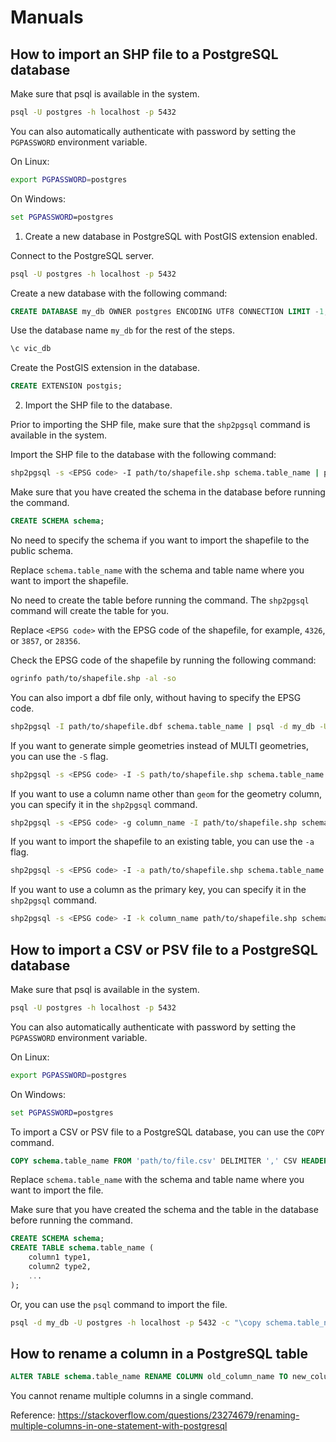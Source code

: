 # Manuals

## How to import an SHP file to a PostgreSQL database

Make sure that psql is available in the system.

```bash
psql -U postgres -h localhost -p 5432
```

You can also automatically authenticate with password by setting the `PGPASSWORD` environment variable.


On Linux:
```bash
export PGPASSWORD=postgres
```

On Windows:
```bat
set PGPASSWORD=postgres
```

1. Create a new database in PostgreSQL with PostGIS extension enabled.

Connect to the PostgreSQL server.

```bash
psql -U postgres -h localhost -p 5432
```

Create a new database with the following command:

```sql
CREATE DATABASE my_db OWNER postgres ENCODING UTF8 CONNECTION LIMIT -1;
```

Use the database name `my_db` for the rest of the steps.
```sql
\c vic_db
```

Create the PostGIS extension in the database.

```sql
CREATE EXTENSION postgis;
```

2. Import the SHP file to the database.

Prior to importing the SHP file, make sure that the `shp2pgsql` command is available in the system.

Import the SHP file to the database with the following command:

```bash
shp2pgsql -s <EPSG code> -I path/to/shapefile.shp schema.table_name | psql -d my_db -U postgres -h localhost -p 5432
```

Make sure that you have created the schema in the database before running the command.
```sql
CREATE SCHEMA schema;
```

No need to specify the schema if you want to import the shapefile to the public schema.

Replace `schema.table_name` with the schema and table name where you want to import the shapefile.

No need to create the table before running the command. The `shp2pgsql` command will create the table for you.

Replace `<EPSG code>` with the EPSG code of the shapefile, for example, `4326`, or `3857`, or `28356`.

Check the EPSG code of the shapefile by running the following command:

```bash
ogrinfo path/to/shapefile.shp -al -so
```

You can also import a dbf file only, without having to specify the EPSG code.

```bash
shp2pgsql -I path/to/shapefile.dbf schema.table_name | psql -d my_db -U postgres -h localhost -p 5432
```

If you want to generate simple geometries instead of MULTI geometries, you can use the `-S` flag.

```bash
shp2pgsql -s <EPSG code> -I -S path/to/shapefile.shp schema.table_name | psql -d my_db -U postgres -h localhost -p 5432
```


If you want to use a column name other than `geom` for the geometry column, you can specify it in the `shp2pgsql` command.

```bash
shp2pgsql -s <EPSG code> -g column_name -I path/to/shapefile.shp schema.table_name | psql -d my_db -U postgres -h localhost -p 5432
```

If you want to import the shapefile to an existing table, you can use the `-a` flag.

```bash
shp2pgsql -s <EPSG code> -I -a path/to/shapefile.shp schema.table_name | psql -d my_db -U postgres -h localhost -p 5432
```

If you want to use a column as the primary key, you can specify it in the `shp2pgsql` command.

```bash
shp2pgsql -s <EPSG code> -I -k column_name path/to/shapefile.shp schema.table_name | psql -d my_db -U postgres -h localhost -p 5432
```

## How to import a CSV or PSV file to a PostgreSQL database

Make sure that psql is available in the system.

```bash
psql -U postgres -h localhost -p 5432
```

You can also automatically authenticate with password by setting the `PGPASSWORD` environment variable.

On Linux:
```bash
export PGPASSWORD=postgres
```

On Windows:
```bat
set PGPASSWORD=postgres
```

To import a CSV or PSV file to a PostgreSQL database, you can use the `COPY` command.

```sql
COPY schema.table_name FROM 'path/to/file.csv' DELIMITER ',' CSV HEADER;
```

Replace `schema.table_name` with the schema and table name where you want to import the file.

Make sure that you have created the schema and the table in the database before running the command.

```sql
CREATE SCHEMA schema;
CREATE TABLE schema.table_name (
    column1 type1,
    column2 type2,
    ...
);
```

Or, you can use the `psql` command to import the file.

```bash
psql -d my_db -U postgres -h localhost -p 5432 -c "\copy schema.table_name FROM 'path/to/file.csv' DELIMITER ',' CSV HEADER;"
```


## How to rename a column in a PostgreSQL table

```sql
ALTER TABLE schema.table_name RENAME COLUMN old_column_name TO new_column_name;
```

You cannot rename multiple columns in a single command.

Reference: https://stackoverflow.com/questions/23274679/renaming-multiple-columns-in-one-statement-with-postgresql